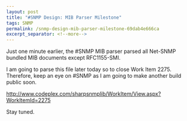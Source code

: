 ```yaml
---
layout: post
title: "#SNMP Design: MIB Parser Milestone"
tags: SNMP
permalink: /snmp-design-mib-parser-milestone-69dab4e666ca
excerpt_separator: <!--more-->
---
```

Just one minute earlier, the #SNMP MIB parser parsed all Net-SNMP bundled MIB documents except RFC1155-SMI.

I am going to parse this file later today so to close Work Item 2275. Therefore, keep an eye on #SNMP as I am going to make another build public soon.

http://www.codeplex.com/sharpsnmplib/WorkItem/View.aspx?WorkItemId=2275

Stay tuned.
<!--more-->